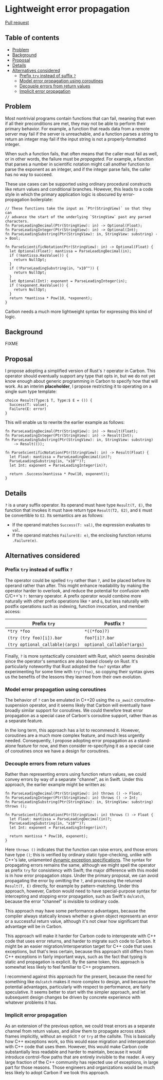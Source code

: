 # Lightweight error propagation

<!--
Part of the Carbon Language project, under the Apache License v2.0 with LLVM
Exceptions. See /LICENSE for license information.
SPDX-License-Identifier: Apache-2.0 WITH LLVM-exception
-->

[Pull request](https://github.com/carbon-language/carbon-lang/pull/301)

<!-- toc -->

## Table of contents

-   [Problem](#problem)
-   [Background](#background)
-   [Proposal](#proposal)
-   [Details](#details)
-   [Alternatives considered](#alternatives-considered)
    -   [Prefix `try` instead of suffix `?`](#prefix-try-instead-of-suffix-)
    -   [Model error propagation using coroutines](#model-error-propagation-using-coroutines)
    -   [Decouple errors from return values](#decouple-errors-from-return-values)
    -   [Implicit error propagation](#implicit-error-propagation)

<!-- tocstop -->

## Problem

Most nontrivial programs contain functions that can fail, meaning that even if
all their preconditions are met, they may not be able to perform their primary
behavior. For example, a function that reads data from a remote server may fail
if the server is unreachable, and a function parses a string to return an
integer may fail if the input string is not a properly-formatted integer.

When such a function fails, that often means that the caller must fail as well,
or in other words, the failure must be _propagated_. For example, a function
that parses a number in scientific notation might call another function to parse
the exponent as an integer, and if the integer parse fails, the caller has no
way to succeed.

These use cases can be supported using ordinary procedural constructs like
return values and conditional branches. However, this leads to a code style in
which the primary application logic is obscured by error-propagation
boilerplate:

```
// These functions take the input as `Ptr(StringView)` so that they can
// advance the start of the underlying `StringView` past any parsed characters.
fn ParseLeadingDecimal(Ptr(StringView): in) -> Optional(Float);
fn ParseLeadingInteger(Ptr(StringView): in) -> Optional(Int);
fn ParseLeadingSubstring(Ptr(StringView): in, StringView: substring) -> Bool;

fn ParseScientificNotation(Ptr(StringView): in) -> Optional(Float) {
  let Optional(Float): mantissa = ParseLeadingDecimal(in);
  if (!mantissa.HasValue()) {
    return NullOpt;
  }
  if (!ParseLeadingSubstring(in, "x10^")) {
    return NullOpt;
  }
  let Optional(Int): exponent = ParseLeadingInteger(in);
  if (!exponent.HasValue()) {
    return NullOpt;
  }
  return *mantissa * Pow(10, *exponent);
}
```

Carbon needs a much more lightweight syntax for expressing this kind of logic.

## Background

FIXME

## Proposal

I propose adopting a simplified version of Rust's `?` operator in Carbon. This
operator should eventually support any type that opts in, but we do not yet know
enough about generic programming in Carbon to specify how that will work. As an
interim **placeholder**, I propose restricting it to operating on a single sum
type template:

```
choice Result(Type:$ T, Type:$ E = ()) {
  Success(T: value),
  Failure(E: error)
}
```

This will enable us to rewrite the earlier example as follows:

```
fn ParseLeadingDecimal(Ptr(StringView): in) -> Result(Float);
fn ParseLeadingInteger(Ptr(StringView): in) -> Result(Int);
fn ParseLeadingSubstring(Ptr(StringView): in, StringView: substring)
    -> Result(());

fn ParseScientificNotation(Ptr(StringView): in) -> Result(Float) {
  let Float: mantissa = ParseLeadingDecimal(in)?;
  ParseLeadingSubstring(in, "x10^")?;
  let Int: exponent = ParseLeadingInteger(in)?;

  return .Success(mantissa * Pow(10, exponent));
}
```

## Details

`?` is a unary suffix operator. Its operand must have type `Result(T, E)`, the
function that invokes it must have return type `Result(T2, E2)`, and `E` must be
convertible to `E2`. Its semantics are as follows:

-   If the operand matches `Success(T: val)`, the expression evaluates to `val`.
-   If the operand matches `Failure(E: e)`, the enclosing function returns
    `.Failure(e)`.

## Alternatives considered

### Prefix `try` instead of suffix `?`

The operator could be spelled `try` rather than `?`, and be placed before its
operand rather than after. This might enhance readability by making the operator
harder to overlook, and reduce the potential for confusion with C/C++'s `?:`
ternary operator. A prefix operator would combine more naturally with other
prefix operations like `*` and `&`, but less naturally with postfix operations
such as indexing, function invocation, and member access:

| Prefix `try`                    | Postfix `?`                |
| ------------------------------- | -------------------------- |
| `*try *foo`                     | `*((*foo)?)`               |
| `(try (try foo)[i]).bar`        | `foo?[i]?.bar`             |
| `(try optional_callable)(args)` | `optional_callable?(args)` |

Finally, `?` is more syntactically consistent with Rust, which seems desirable
since the operator's semantics are also based closely on Rust. It's particularly
noteworthy that Rust adopted the `foo?` syntax after experimenting for some time
with `try!(foo)`, so copying their syntax gives us the benefits of the lessons
they learned from their own evolution.

### Model error propagation using coroutines

The behavior of `?` can be emulated in C++20 using the `co_await`
coroutine-suspension operator, and it seems likely that Carbon will eventually
have broadly similar support for coroutines. We could therefore treat error
propagation as a special case of Carbon's coroutine support, rather than as a
separate feature.

In the long term, this approach has a lot to recommend it. However, coroutines
are a much more complex feature, and much less urgently needed. Consequently, I
propose adopting error propagation as a stand-alone feature for now, and then
consider re-specifying it as a special case of coroutines once we have a design
for coroutines.

### Decouple errors from return values

Rather than representing errors using function return values, we could convey
errors by way of a separate "channel", as in Swift. Under this approach, the
earlier example might be written as:

```
fn ParseLeadingDecimal(Ptr(StringView): in) throws () -> Float;
fn ParseLeadingInteger(Ptr(StringView): in) throws () -> Int;
fn ParseLeadingSubstring(Ptr(StringView): in, StringView: substring) throws ();

fn ParseScientificNotation(Ptr(StringView): in) throws () -> Float {
  let Float: mantissa = ParseLeadingDecimal(in)?;
  ParseLeadingSubstring(in, "x10^")?;
  let Int: exponent = ParseLeadingInteger(in)?;

  return mantissa * Pow(10, exponent);
}
```

Here `throws ()` indicates that the function can raise errors, and those errors
have type `()`; this is verified by ordinary static type-checking, unlike with
C++'s late, unlamented
[dynamic exception specifications](https://en.cppreference.com/w/cpp/language/except_spec).
The syntax for propagating errors remains the same, although we might spell the
operator as prefix `try` for consistency with Swift; the major difference with
this model is in how error propagation _stops_. Under the primary proposal, we
can avoid propagating the error by omitting the `?`, and processing the returned
`Result(T, E)` directly, for example by pattern-matching. Under this approach,
however, Carbon would need to have special-purpose syntax for intercepting and
stopping error propagation, such as Swift's `do`/`catch`, because the error
"channel" is invisible to ordinary code.

This approach may have some performance advantages, because the compiler always
statically knows whether a given object represents an error or a successful
return value, although it's not clear how significant that advantage will be in
Carbon.

This approach will make it harder for Carbon code to interoperate with C++ code
that uses error returns, and harder to migrate such code to Carbon. It might be
an easier migration/interoperation target for C++ code that uses exceptions, but
that's less certain, because this approach still differs from C++ exceptions in
fairly important ways, such as the fact that typing is static and propagation is
explicit. By the same token, this approach is somewhat less likely to feel
familiar to C++ programmers.

I recommend against this approach for the present, because the need for
something like `do`/`catch` makes it more complex to design, and because the
potential advantages, particularly with respect to performance, are fairly
speculative. It seems better to start with the simpler approach, and let
subsequent design changes be driven by concrete experience with whatever
problems it has.

### Implicit error propagation

As an extension of the previous option, we could treat errors as a separate
channel from return values, and allow them to propagate across stack frames
implicitly, without an explicit `?` or `try` at the callsite. This is basically
how C++ exceptions work, so this would ease migration and interoperation with
C++ code that uses them. However, this would make Carbon code substantially less
readable and harder to maintain, because it would introduce control-flow paths
that are entirely invisible to the reader. A very large fraction of the C++
community has rejected use of exceptions, in large part for those reasons. Those
engineers and organizations would be much less likely to adopt Carbon if we took
this approach.
